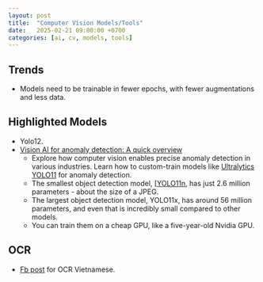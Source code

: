 ```yaml
---
layout: post
title:  "Computer Vision Models/Tools"
date:   2025-02-21 09:00:00 +0700
categories: [ai, cv, models, tools]
---
```


## Trends
- Models need to be trainable in fewer epochs, with fewer augmentations and less data.

## Highlighted Models
- Yolo12.
- [Vision AI for anomaly detection: A quick overview](https://www.ultralytics.com/blog/vision-ai-for-anomaly-detection-a-quick-overview)
  - Explore how computer vision enables precise anomaly detection in various industries. Learn how to custom-train models like [Ultralytics YOLO11](https://www.ultralytics.com/blog/all-you-need-to-know-about-ultralytics-yolo11-and-its-applications) for anomaly detection.
  - The smallest object detection model, [[YOLO11n](https://docs.ultralytics.com/models/yolo11/), has just 2.6 million parameters - about the size of a JPEG.
  - The largest object detection model, YOLO11x, has around 56 million parameters, and even that is incredibly small compared to other models.
  -  You can train them on a cheap GPU, like a five-year-old Nvidia GPU.

## OCR
- [Fb post](https://www.facebook.com/groups/machinelearningcoban/permalink/2130088320781897/?mibextid=wwXIfr&rdid=04FHNX3oPywuwmVP&share_url=https%3A%2F%2Fwww.facebook.com%2Fshare%2Fp%2F1Dbu2nr4uP%2F%3Fmibextid%3DwwXIfr#) for OCR Vietnamese.
